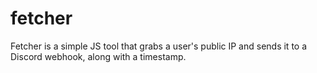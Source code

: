 # fetcher
Fetcher is a simple JS tool that grabs a user's public IP and sends it to a Discord webhook, along with a timestamp.
